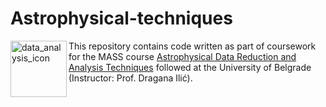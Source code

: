 # Astrophysical-techniques
<img align="left" src="https://github.com/user-attachments/assets/43c72f63-76a3-42ea-9ca1-1c890884f747" alt="data_analysis_icon" width="90"/> This repository contains code written as part of coursework for the MASS course [Astrophysical Data Reduction and Analysis Techniques](https://www.master-mass.eu/s3-astrophysical-data-reduction-and-analysis-techniques/) followed at the University of Belgrade (Instructor: Prof. Dragana Ilić).
